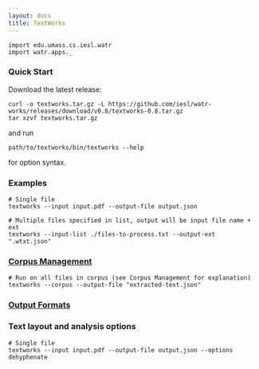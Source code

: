 ```yaml
---
layout: docs
title: TextWorks
---
```


```tut:invisible
import edu.umass.cs.iesl.watr
import watr.apps._
```

### Quick Start

Download the latest release:

```plain
curl -o textworks.tar.gz -L https://github.com/iesl/watr-works/releases/download/v0.8/textworks-0.8.tar.gz
tar xzvf textworks.tar.gz
```

and run

```plain
path/to/textworks/bin/textworks --help
```

for option syntax.

### Examples

```plain
# Single file
textworks --input input.pdf --output-file output.json

# Multiple files specified in list, output will be input file name + ext
textworks --input-list ./files-to-process.txt --output-ext ".wtxt.json"
```



### [Corpus Management](/watr-works/docs/textworks/corpus-management.html)

```plain
# Run on all files in corpus (see Corpus Management for explanation) 
textworks --corpus --output-file "extracted-text.json"
```

### [Output Formats](/watr-works/docs/textworks/output-formats.html)


### Text layout and analysis options

```plain
# Single file
textworks --input input.pdf --output-file output.json --options dehyphenate
```

